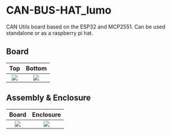 # CAN-BUS-HAT_lumo
CAN Utils board based on the ESP32 and MCP2551. Can be used standalone or as a raspberry pi hat.

## Board 
Top             |  Bottom
:-------------------------:|:-------------------------:
![](https://raw.githubusercontent.com/Tero-Labs/project-elektra/main/lumo/photos/can%20bus%20hat_top.png)  |  ![](https://raw.githubusercontent.com/Tero-Labs/project-elektra/main/lumo/photos/can%20bus%20hat_bottom.png)

## Assembly & Enclosure

Board             |  Enclosure
:-------------------------:|:-------------------------:
![](https://raw.githubusercontent.com/Tero-Labs/project-elektra/main/lumo/photos/render_RTX.png)  |  ![](https://raw.githubusercontent.com/Tero-Labs/project-elektra/main/lumo/photos/enclosure-rtx.png)

